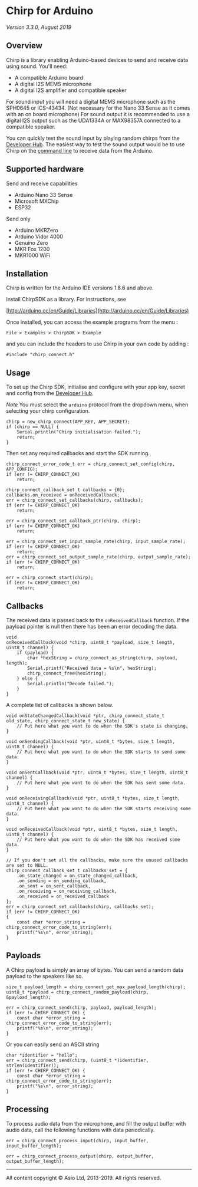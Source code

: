# Chirp for Arduino

*Version 3.3.0, August 2019*

## Overview

Chirp is a library enabling Arduino-based devices to send and receive data using sound. You'll need:

 * A compatible Arduino board
 * A digital I2S MEMS microphone
 * A digital I2S amplifier and compatible speaker

For sound input you will need a digital MEMS microphone such as the SPH0645 or ICS-43434. (Not necessary for the Nano 33 Sense as it comes with an on board microphone)
For sound output it is recommended to use a digital I2S output such as the UDA1334A or MAX98357A connected to a compatible speaker.

You can quickly test the sound input by playing random chirps from the [Developer Hub](https://developers.chirp.io).
The easiest way to test the sound output would be to use Chirp on the [command line](https://developers.chirp.io/docs/tutorials/command-line) to receive data from the Arduino.

## Supported hardware

Send and receive capabilities

 * Arduino Nano 33 Sense
 * Microsoft MXChip
 * ESP32

Send only

 * Arduino MKRZero
 * Arduino Vidor 4000
 * Genuino Zero
 * MKR Fox 1200
 * MKR1000 WiFi

## Installation

Chirp is written for the Arduino IDE versions 1.8.6 and above.

Install ChirpSDK as a library. For instructions, see

[http://arduino.cc/en/Guide/Libraries](http://arduino.cc/en/Guide/Libraries)

Once installed, you can access the example programs from the menu :

```File > Examples > ChirpSDK > Example ```

and you can include the headers to use Chirp in your own code by adding :

```#include "chirp_connect.h"```

## Usage

To set up the Chirp SDK, initialise and configure with your app key,
secret and config from the [Developer Hub](https://developers.chirp.io).

*Note* You must select the `arduino` protocol from the dropdown menu, when
selecting your chirp configuration.

    chirp = new_chirp_connect(APP_KEY, APP_SECRET);
    if (chirp == NULL) {
        Serial.println("Chirp initialisation failed.");
        return;
    }

Then set any required callbacks and start the SDK running.

    chirp_connect_error_code_t err = chirp_connect_set_config(chirp, APP_CONFIG);
    if (err != CHIRP_CONNECT_OK)
        return;

    chirp_connect_callback_set_t callbacks = {0};
    callbacks.on_received = onReceivedCallback;
    err = chirp_connect_set_callbacks(chirp, callbacks);
    if (err != CHIRP_CONNECT_OK)
        return;

    err = chirp_connect_set_callback_ptr(chirp, chirp);
    if (err != CHIRP_CONNECT_OK)
        return;

    err = chirp_connect_set_input_sample_rate(chirp, input_sample_rate);
    if (err != CHIRP_CONNECT_OK)
        return;
    err = chirp_connect_set_output_sample_rate(chirp, output_sample_rate);
    if (err != CHIRP_CONNECT_OK)
        return;

    err = chirp_connect_start(chirp);
    if (err != CHIRP_CONNECT_OK)
        return;

## Callbacks

The received data is passed back to the `onReceivedCallback` function. If the payload pointer is null then there has been an error decoding the data.

    void
    onReceivedCallback(void *chirp, uint8_t *payload, size_t length, uint8_t channel) {
        if (payload) {
            char *hexString = chirp_connect_as_string(chirp, payload, length);
            Serial.printf("Received data = %s\n", hexString);
            chirp_connect_free(hexString);
        } else {
            Serial.println("Decode failed.");
        }
    }

A complete list of callbacks is shown below.

    void onStateChangedCallback(void *ptr, chirp_connect_state_t old_state, chirp_connect_state_t new_state) {
        // Put here what you want to do when the SDK's state is changing.
    }

    void onSendingCallback(void *ptr, uint8_t *bytes, size_t length, uint8_t channel) {
        // Put here what you want to do when the SDK starts to send some data.
    }

    void onSentCallback(void *ptr, uint8_t *bytes, size_t length, uint8_t channel) {
        // Put here what you want to do when the SDK has sent some data.
    }

    void onReceivingCallback(void *ptr, uint8_t *bytes, size_t length, uint8_t channel) {
        // Put here what you want to do when the SDK starts receiving some data.
    }

    void onReceivedCallback(void *ptr, uint8_t *bytes, size_t length, uint8_t channel) {
        // Put here what you want to do when the SDK has received some data.
    }

    // If you don't set all the callbacks, make sure the unused callbacks are set to NULL.
    chirp_connect_callback_set_t callbacks_set = {
        .on_state_changed = on_state_changed_callback,
        .on_sending = on_sending_callback,
        .on_sent = on_sent_callback,
        .on_receiving = on_receiving_callback,
        .on_received = on_received_callback
    };
    err = chirp_connect_set_callbacks(chirp, callbacks_set);
    if (err != CHIRP_CONNECT_OK)
    {
        const char *error_string = chirp_connect_error_code_to_string(err);
        printf("%s\n", error_string);
    }


## Payloads

A Chirp payload is simply an array of bytes. You can send a random data payload to the speakers like so.

    size_t payload_length = chirp_connect_get_max_payload_length(chirp);
    uint8_t *payload = chirp_connect_random_payload(chirp, &payload_length);

    err = chirp_connect_send(chirp, payload, payload_length);
    if (err != CHIRP_CONNECT_OK) {
        const char *error_string = chirp_connect_error_code_to_string(err);
        printf("%s\n", error_string);
    }

Or you can easily send an ASCII string

    char *identifier = "hello";
    err = chirp_connect_send(chirp, (uint8_t *)identifier, strlen(identifier));
    if (err != CHIRP_CONNECT_OK) {
        const char *error_string = chirp_connect_error_code_to_string(err);
        printf("%s\n", error_string);
    }

## Processing

To process audio data from the microphone, and fill the output buffer with audio data, call the following functions with data periodically.

    err = chirp_connect_process_input(chirp, input_buffer, input_buffer_length);

    err = chirp_connect_process_output(chirp, output_buffer, output_buffer_length);

***

All content copyright &copy; Asio Ltd, 2013-2019. All rights reserved.
